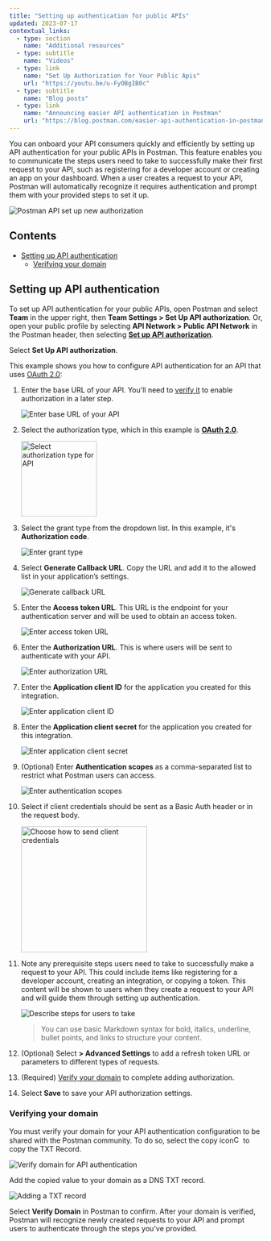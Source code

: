 ```yaml
---
title: "Setting up authentication for public APIs"
updated: 2023-07-17
contextual_links:
  - type: section
    name: "Additional resources"
  - type: subtitle
    name: "Videos"
  - type: link
    name: "Set Up Authorization for Your Public Apis"
    url: "https://youtu.be/u-FyOBgIB0c"
  - type: subtitle
    name: "Blog posts"
  - type: link
    name: "Announcing easier API authentication in Postman"
    url: "https://blog.postman.com/easier-api-authentication-in-postman/"
---
```


You can onboard your API consumers quickly and efficiently by setting up API authentication for your public APIs in Postman. This feature enables you to communicate the steps users need to take to successfully make their first request to your API, such as registering for a developer account or creating an app on your dashboard. When a user creates a request to your API, Postman will automatically recognize it requires authentication and prompt them with your provided steps to set it up.

<img alt="Postman API set up new authorization" src="https://assets.postman.com/postman-docs/v10/easy-auth-flow-v10.16.gif"/>

## Contents

* [Setting up API authentication](#setting-up-api-authentication)
    * [Verifying your domain](#verifying-your-domain)

## Setting up API authentication

To set up API authentication for your public APIs, open Postman and select **Team** in the upper right, then **Team Settings > Set Up API authorization**. Or, open your public profile by selecting **API Network > Public API Network** in the Postman header, then selecting **[Set up API authorization](https://go.postman.co/settings/team/api-authentication)**.

Select **Set Up API authorization**.

This example shows you how to configure API authentication for an API that uses [OAuth 2.0](/docs/sending-requests/authorization/oauth-20/):

1. Enter the base URL of your API. You'll need to [verify it](#verifying-your-domain) to enable authorization in a later step.

    <img alt="Enter base URL of your API" src="https://assets.postman.com/postman-docs/v10/enter-base-url-api-v10.16.jpg"/>

2. Select the authorization type, which in this example is [**OAuth 2.0**](/docs/sending-requests/authorization/oauth-20/).

    <img alt="Select authorization type for API" src="https://assets.postman.com/postman-docs/v10/select-authorization-type-v10.16.jpg" width="150px"/>

3. Select the grant type from the dropdown list. In this example, it's **Authorization code**.

    <img alt="Enter grant type" src="https://assets.postman.com/postman-docs/v10/enter-grant-type-v10.16.jpg"/>

4. Select **Generate Callback URL**. Copy the URL and add it to the allowed list in your application’s settings.

    <img alt="Generate callback URL" src="https://assets.postman.com/postman-docs/v10/generate-callback-url-v10.16.jpg"/>

5. Enter the **Access token URL**. This URL is the endpoint for your authentication server and will be used to obtain an access token.

    <img alt="Enter access token URL" src="https://assets.postman.com/postman-docs/v10/enter-access-token-url-v10.16.jpg"/>

6. Enter the **Authorization URL**. This is where users will be sent to authenticate with your API.

    <img alt="Enter authorization URL" src="https://assets.postman.com/postman-docs/v10/enter-authorization-url-v10.16.jpg"/>

7. Enter the **Application client ID** for the application you created for this integration.

    <img alt="Enter application client ID" src="https://assets.postman.com/postman-docs/v10/enter-app-client-id-v10.16.jpg"/>

8. Enter the **Application client secret** for the application you created for this integration.

    <img alt="Enter application client secret" src="https://assets.postman.com/postman-docs/v10/enter-app-client-secret-v10.16.jpg"/>

9. (Optional) Enter **Authentication scopes** as a comma-separated list to restrict what Postman users can access.

    <img alt="Enter authentication scopes" src="https://assets.postman.com/postman-docs/v10/enter-authentication-scopes-v10.16.jpg"/>

10. Select if client credentials should be sent as a Basic Auth header or in the request body.

    <img alt="Choose how to send client credentials" src="https://assets.postman.com/postman-docs/v10/how-to-send-client-credentials-v10.16.jpg" width="250px"/>

11. Note any prerequisite steps users need to take to successfully make a request to your API. This could include items like registering for a developer account, creating an integration, or copying a token. This content will be shown to users when they create a request to your API and will guide them through setting up authentication.

    <img alt="Describe steps for users to take" src="https://assets.postman.com/postman-docs/v10/describe-prereq-steps-for-users-v10.16.jpg"/>

    > You can use basic Markdown syntax for bold, italics, underline, bullet points, and links to structure your content.

12. (Optional) Select **> Advanced Settings** to add a refresh token URL or parameters to different types of requests.
13. (Required) [Verify your domain](#verifying-your-domain) to complete adding authorization.
14. Select **Save** to save your API authorization settings.

### Verifying your domain

You must verify your domain for your API authentication configuration to be shared with the Postman community. To do so, select the copy icon<img alt="Copy icon" src="https://assets.postman.com/postman-docs/icon-copy-v9.jpg#icon" width="15px"> to copy the TXT Record.

<img alt="Verify domain for API authentication" src="https://assets.postman.com/postman-docs/v10/domain-verification-v10.16.jpg"/>

Add the copied value to your domain as a DNS TXT record.

![Adding a TXT record](https://assets.postman.com/postman-docs/v10/custom-domains-add-txt.jpg)

Select **Verify Domain** in Postman to confirm. After your domain is verified, Postman will recognize newly created requests to your API and prompt users to authenticate through the steps you've provided.
